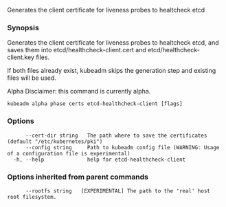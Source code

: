 
Generates the client certificate for liveness probes to healtcheck etcd

### Synopsis

Generates the client certificate for liveness probes to healtcheck etcd, and saves them into etcd/healthcheck-client.cert and etcd/healthcheck-client.key files. 

If both files already exist, kubeadm skips the generation step and existing files will be used. 

Alpha Disclaimer: this command is currently alpha.

```
kubeadm alpha phase certs etcd-healthcheck-client [flags]
```

### Options

```
      --cert-dir string   The path where to save the certificates (default "/etc/kubernetes/pki")
      --config string     Path to kubeadm config file (WARNING: Usage of a configuration file is experimental)
  -h, --help              help for etcd-healthcheck-client
```

### Options inherited from parent commands

```
      --rootfs string   [EXPERIMENTAL] The path to the 'real' host root filesystem.
```


